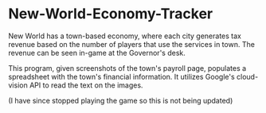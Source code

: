 # New-World-Economy-Tracker

New World has a town-based economy, where each city generates tax revenue based on the number of players that use the services in town. The revenue can be seen in-game at the Governor's desk.

This program, given screenshots of the town's payroll page, populates a spreadsheet with the town's financial information. It utilizes Google's cloud-vision API to read the text on the images.

(I have since stopped playing the game so this is not being updated)
